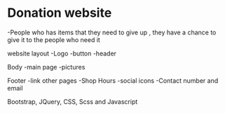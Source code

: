 # Donation website 

-People who has items that they need to give up , they have a chance to give it to the people who need it 

website layout
-Logo
-button
-header

Body
-main page 
-pictures 

Footer
-link other pages 
-Shop Hours 
-social icons
-Contact number and email 


Bootstrap, JQuery, CSS, Scss and Javascript 


